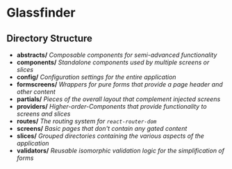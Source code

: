 # Glassfinder

## Directory Structure
* __abstracts/__
_Composable components for semi-advanced functionality_
* __components/__
_Standalone components used by multiple screens or slices_
* __config/__
_Configuration settings for the entire application_
* __formscreens/__
_Wrappers for pure forms that provide a page header and other content_
* __partials/__
_Pieces of the overall layout that complement injected screens_
* __providers/__
_Higher-order-Components that provide functionality to screens and slices_
* __routes/__
_The routing system for `react-router-dom`_
* __screens/__
_Basic pages that don't contain any gated content_
* __slices/__
_Grouped directories containing the various aspects of the application_
* __validators/__
_Reusable isomorphic validation logic for the simplification of forms_
